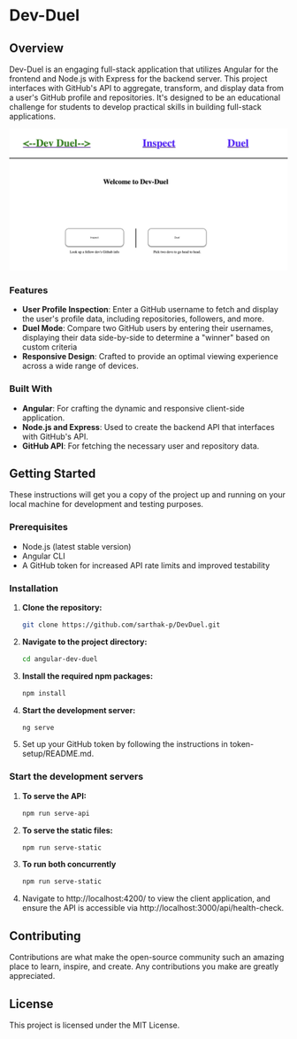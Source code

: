 # Dev-Duel

## Overview

Dev-Duel is an engaging full-stack application that utilizes Angular for the frontend and Node.js with Express for the backend server. This project interfaces with GitHub's API to aggregate, transform, and display data from a user's GitHub profile and repositories. It's designed to be an educational challenge for students to develop practical skills in building full-stack applications.

![Game Interface](images/devduel.png)

### Features

- **User Profile Inspection**: Enter a GitHub username to fetch and display the user's profile data, including repositories, followers, and more.
- **Duel Mode**: Compare two GitHub users by entering their usernames, displaying their data side-by-side to determine a "winner" based on custom criteria
- **Responsive Design**: Crafted to provide an optimal viewing experience across a wide range of devices.

### Built With

- **Angular**: For crafting the dynamic and responsive client-side application.
- **Node.js and Express**: Used to create the backend API that interfaces with GitHub's API.
- **GitHub API**: For fetching the necessary user and repository data.

## Getting Started

These instructions will get you a copy of the project up and running on your local machine for development and testing purposes.

### Prerequisites

- Node.js (latest stable version)
- Angular CLI
- A GitHub token for increased API rate limits and improved testability

### Installation

1. **Clone the repository:**

   ```bash
   git clone https://github.com/sarthak-p/DevDuel.git
   ```

2. **Navigate to the project directory:**

   ```bash
   cd angular-dev-duel
   ```

3. **Install the required npm packages:**

   ```bash
   npm install
   ```

4. **Start the development server:**
   ```bash
   ng serve
   ```

5. Set up your GitHub token by following the instructions in token-setup/README.md.

### Start the development servers

1. **To serve the API:**

   ```bash
   npm run serve-api
   ```

2. **To serve the static files:**

   ```bash
   npm run serve-static
   ```

3. **To run both concurrently**

   ```bash
   npm run serve-static
   ```

4. Navigate to http://localhost:4200/ to view the client application, and ensure the API is accessible via http://localhost:3000/api/health-check.

## Contributing

Contributions are what make the open-source community such an amazing place to learn, inspire, and create. Any contributions you make are greatly appreciated.

## License

This project is licensed under the MIT License.
